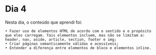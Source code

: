 # Dia 4


Nesta dia, o conteúdo que aprendi foi:

    • Fazer uso de elementos HTML de acordo com o sentido e o propósito que eles carregam. Tais elementos incluem, mas não se limitam a: header, nav, aside, article, section, footer e img; 
    • Criar páginas semanticamente válidas e acessíveis; 
    • Entender a diferença entre elementos de bloco e elementos inline.
